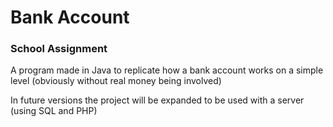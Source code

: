 # Bank Account

### School Assignment

A program made in Java to replicate how a bank account works on a simple level (obviously without real money being involved)

In future versions the project will be expanded to be used with a server (using SQL and PHP)